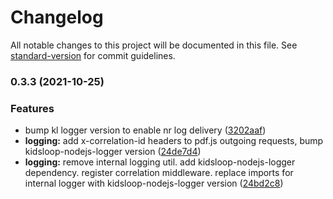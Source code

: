 # Changelog

All notable changes to this project will be documented in this file. See [standard-version](https://github.com/conventional-changelog/standard-version) for commit guidelines.

### 0.3.3 (2021-10-25)


### Features

* bump kl logger version to enable nr log delivery ([3202aaf](https://bitbucket.org/calmisland/kidsloop-pdf-service/commit/3202aaf67a4a06f4dc53462d19fe7b1567c1a9bf))
* **logging:** add x-correlation-id headers to pdf.js outgoing requests, bump kidsloop-nodejs-logger version ([24de7d4](https://bitbucket.org/calmisland/kidsloop-pdf-service/commit/24de7d4420413dbdb4751d91dc8ffc7ddcf7c490))
* **logging:** remove internal logging util. add kidsloop-nodejs-logger dependency. register correlation middleware. replace imports for internal logger with kidsloop-nodejs-logger version ([24bd2c8](https://bitbucket.org/calmisland/kidsloop-pdf-service/commit/24bd2c853a03d436f3e10ee300ac7561ab9a0402))
